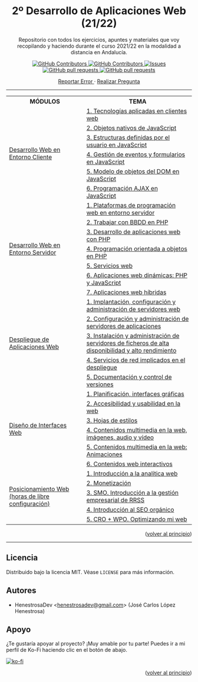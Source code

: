 <div id="top"></div>

<h1 align="center">2º Desarrollo de Aplicaciones Web (21/22)</h1>
  <p align="center">Repositorio con todos los ejercicios, apuntes y materiales que voy recopilando y haciendo durante el curso 2021/22 en la modalidad a distancia en Andalucía.</p>
  <p align="center">
    <a href="https://github.com/HenestrosaDev/2-daw/stargazers">
      <img 
        src="https://img.shields.io/github/stars/HenestrosaDev/2-daw" 
        alt="GitHub Contributors" 
      />
    </a>
    <a href="https://github.com/HenestrosaDev/2-daw/graphs/contributors">
      <img 
        src="https://img.shields.io/github/contributors/HenestrosaDev/2-daw" 
        alt="GitHub Contributors" 
      />
    </a>
    <a href="https://github.com/HenestrosaDev/2-daw/issues">
      <img 
        src="https://img.shields.io/github/issues/HenestrosaDev/2-daw" 
        alt="Issues" 
      />
    </a>
    <a href="https://github.com/HenestrosaDev/2-daw/pulls">
      <img 
        src="https://img.shields.io/github/issues-pr/HenestrosaDev/2-daw" 
        alt="GitHub pull requests" 
      />
    </a>
    <a href="https://github.com/HenestrosaDev/2-daw/blob/main/LICENSE">
      <img 
        src="https://img.shields.io/github/license/HenestrosaDev/2-daw" 
        alt="GitHub pull requests" 
      />
    </a>
  </p>
  <p align="center">
    <a href="https://github.com/HenestrosaDev/2-daw/issues/new/choose">
      Reportar Error
    </a> 
    · 
    <a href="https://github.com/HenestrosaDev/2-daw/discussions">
      Realizar Pregunta
    </a>
  </p>
</div>

---

<table>
  <tr>
    <th>MÓDULOS</th>
    <th>TEMA</th>
  </tr>
  <tr>
    <td rowspan="6"><a href="https://github.com/HenestrosaDev/2-daw/tree/main/Desarrollo%20web%20en%20entorno%20cliente">Desarrollo Web en Entorno Cliente</a></td>
    <td><a href="https://github.com/HenestrosaConH/2DAW/tree/main/Desarrollo%20web%20en%20entorno%20cliente/U1%20Tecnolog%C3%ADas%20aplicadas%20en%20clientes%20web">1. Tecnologías aplicadas en clientes web</a></td>
  </tr>
  <tr>
      <td><a href="https://github.com/HenestrosaConH/2DAW/tree/main/Desarrollo%20web%20en%20entorno%20cliente/U2%20Objetos%20nativos%20de%20JavaScript">2. Objetos nativos de JavaScript</a></td>
  </tr>
  <tr>
      <td><a href="https://github.com/HenestrosaConH/2DAW/tree/main/Desarrollo%20web%20en%20entorno%20cliente/U3%20Estructuras%20definidas%20por%20el%20usuario%20en%20JavaScript">3. Estructuras definidas por el usuario en JavaScript</a></td>
  </tr>
  <tr>
      <td><a href="https://github.com/HenestrosaConH/2DAW/tree/main/Desarrollo%20web%20en%20entorno%20cliente/U4%20Gesti%C3%B3n%20de%20eventos%20y%20formularios%20en%20JavaScript">4. Gestión de eventos y formularios en JavaScript</a></td>
  </tr>
  <tr>
      <td><a href="https://github.com/HenestrosaConH/2DAW/tree/main/Desarrollo%20web%20en%20entorno%20cliente/U5%20Modelo%20de%20objetos%20del%20DOM%20en%20JavaScript">5. Modelo de objetos del DOM en JavaScript</a></td>
  </tr>
  <tr>
      <td><a href="https://github.com/HenestrosaConH/2DAW/tree/main/Desarrollo%20web%20en%20entorno%20cliente/U6%20Programaci%C3%B3n%20AJAX%20en%20JavaScript">6. Programación AJAX en JavaScript</a></td>
  </tr>
  <tr>
      <td rowspan="7"><a href="https://github.com/HenestrosaDev/2-daw/tree/main/Desarrollo%20web%20en%20entorno%servidor">Desarrollo Web en Entorno Servidor</a></td>
      <td><a href="https://github.com/HenestrosaDev/2-daw/tree/main/Desarrollo%20web%20en%20entorno%20servidor/U1%20Plataformas%20de%20programaci%C3%B3n%20web%20en%20entorno%20servidor">1. Plataformas de programación web en entorno servidor</a></td>	
  </tr>
  <tr>
      <td><a href="https://github.com/HenestrosaConH/2DAW/tree/main/Desarrollo%20web%20en%20entorno%20servidor/U2%20Trabajar%20con%20BBDD%20en%20PHP">2. Trabajar con BBDD en PHP</a></td>
  </tr>
  <tr>
      <td><a href="https://github.com/HenestrosaConH/2DAW/tree/main/Desarrollo%20web%20en%20entorno%20servidor/U3%20Desarrollo%20de%20aplicaciones%20web%20con%20PHP">3. Desarrollo de aplicaciones web con PHP</a></td>
  </tr>
  <tr>
      <td><a href="https://github.com/HenestrosaConH/2DAW/tree/main/Desarrollo%20web%20en%20entorno%20servidor/U4%20POO%20en%20PHP">4. Programación orientada a objetos en PHP</a></td>
  </tr>
  <tr>
      <td><a href="https://github.com/HenestrosaConH/2DAW/tree/main/Desarrollo%20web%20en%20entorno%20servidor/U5%20Servicios%20web">5. Servicios web</a></td>
  </tr>
  <tr>
      <td><a href="https://github.com/HenestrosaConH/2DAW/tree/main/Desarrollo%20web%20en%20entorno%20servidor/U6%20Aplicaciones%20web%20din%C3%A1micas_%20PHP%20y%20JavaScript">6. Aplicaciones web dinámicas: PHP y JavaScript</a></td>
  </tr>
  <tr>
      <td><a href="https://github.com/HenestrosaConH/2DAW/tree/main/Desarrollo%20web%20en%20entorno%20servidor/U7%20Aplicaciones%20web%20h%C3%ADbridas">7. Aplicaciones web híbridas</a></td>
  </tr>
  <tr>
      <td rowspan="5"><a href="https://github.com/HenestrosaDev/2-daw/tree/main/Despliegue%20de%20aplicaciones%20web">Despliegue de Aplicaciones Web</a></td>
      <td><a href="https://github.com/HenestrosaConH/2DAW/tree/main/Despliegue%20de%20aplicaciones%20web/U1%20Implantaci%C3%B3n%2C%20configuraci%C3%B3n%20y%20administraci%C3%B3n%20de%20servidores%20web">1. Implantación, configuración y administración de servidores web</a></td>	
  </tr>
  <tr>
      <td><a href="https://github.com/HenestrosaConH/2DAW/tree/main/Despliegue%20de%20aplicaciones%20web/U2%20Configuraci%C3%B3n%20y%20administraci%C3%B3n%20de%20servidores%20de%20aplicaciones">2. Configuración y administración de servidores de aplicaciones</a></td>
  </tr>
  <tr>
      <td><a href="https://github.com/HenestrosaConH/2DAW/tree/main/Despliegue%20de%20aplicaciones%20web/U3%20Instalaci%C3%B3n%20y%20administraci%C3%B3n%20de%20servidores%20de%20ficheros%20de%20alta%20disponibilidad%20y%20alto%20rendimiento">3. Instalación y administración de servidores de ficheros de alta disponibilidad y alto rendimiento</a></td>
  </tr>
  <tr>
      <td><a href="https://github.com/HenestrosaConH/2DAW/tree/main/Despliegue%20de%20aplicaciones%20web/U4%20Servicios%20de%20red%20implicados%20en%20el%20despliegue">4. Servicios de red implicados en el despliegue</a></td>
  </tr>
  <tr>
      <td><a href="https://github.com/HenestrosaConH/2DAW/tree/main/Despliegue%20de%20aplicaciones%20web/U5%20Documentaci%C3%B3n%20y%20control%20de%20versiones">5. Documentación y control de versiones</a></td>
  </tr>
  <tr>
      <td rowspan="6"><a href="https://github.com/HenestrosaDev/2-daw/tree/main/Dise%C3%B1o%20de%20interfaces%20web">Diseño de Interfaces Web</a></td>
      <td><a href="https://github.com/HenestrosaConH/2DAW/tree/main/Dise%C3%B1o%20de%20interfaces%20web/U1%20Planificaci%C3%B3n%20interfaces%20gr%C3%A1ficas">1. Planificación, interfaces gráficas</a></td>	
  </tr>
  <tr>
      <td><a href="https://github.com/HenestrosaConH/2DAW/tree/main/Dise%C3%B1o%20de%20interfaces%20web/U2%20Accesibilidad%20y%20usabilidad%20en%20la%20web">2. Accesibilidad y usabilidad en la web</a></td>
  </tr>
  <tr>
      <td><a href="https://github.com/HenestrosaConH/2DAW/tree/main/Dise%C3%B1o%20de%20interfaces%20web/U3%20Hojas%20de%20estilos">3. Hojas de estilos</a></td>
  </tr>
  <tr>
      <td><a href="https://github.com/HenestrosaConH/2DAW/tree/main/Dise%C3%B1o%20de%20interfaces%20web/U4%20Contenidos%20multimedia%20en%20la%20web%20im%C3%A1genes%2C%20audio%20y%20v%C3%ADdeo">4. Contenidos multimedia en la web, imágenes, audio y vídeo</a></td>
  </tr>
  <tr>
      <td><a href="https://github.com/HenestrosaConH/2DAW/tree/main/Dise%C3%B1o%20de%20interfaces%20web/U5%20Contenidos%20multimedia%20en%20la%20web_%20Animaciones">5. Contenidos multimedia en la web: Animaciones</a></td>
  </tr>
  <tr>
      <td><a href="https://github.com/HenestrosaConH/2DAW/tree/main/Dise%C3%B1o%20de%20interfaces%20web/U6%20Contenidos%20web%20interactivos">6. Contenidos web interactivos</a></td>
  </tr>
  <tr>
      <td rowspan="5"><a href="https://github.com/HenestrosaDev/2-daw/tree/main/Posicionamiento%20Web">Posicionamiento Web (horas de libre configuración)</a></td>
      <td><a href="https://github.com/HenestrosaConH/2DAW/tree/main/%5BHoras%20de%20libre%20configuraci%C3%B3n%5D%20Posicionamiento%20Web/U1%20Introduccion%20a%20la%20anal%C3%ADtica%20web">1. Introducción a la analítica web</a></td>	
  </tr>
  <tr>
      <td><a href="https://github.com/HenestrosaConH/2DAW/tree/main/%5BHoras%20de%20libre%20configuraci%C3%B3n%5D%20Posicionamiento%20Web/U2%20Monetizaci%C3%B3n">2. Monetización</a></td>
  </tr>
  <tr>
      <td><a href="https://github.com/HenestrosaConH/2DAW/tree/main/%5BHoras%20de%20libre%20configuraci%C3%B3n%5D%20Posicionamiento%20Web/U3%20SMO.%20Introduccion%20a%20la%20gesti%C3%B3n%20empresarial%20de%20RRSS">3. SMO. Introducción a la gestión empresarial de RRSS</a></td>
  </tr>
  <tr>
      <td><a href="https://github.com/HenestrosaConH/2DAW/tree/main/%5BHoras%20de%20libre%20configuraci%C3%B3n%5D%20Posicionamiento%20Web/U4%20Introducci%C3%B3n%20al%20SEO%20org%C3%A1nico">4. Introducción al SEO orgánico</a></td>
  </tr>
  <tr>
      <td><a href="https://github.com/HenestrosaConH/2DAW/tree/main/Posicionamiento%20Web/U5%20CRO%20%2B%20WPO.%20Optimizando%20mi%20web">5. CRO + WPO. Optimizando mi web</a></td>
  </tr>
</table>

<p align="right">(<a href="#top">volver al principio</a>)</p>

---

## Licencia

Distribuido bajo la licencia MIT. Véase `LICENSE` para más información.

## Autores

- HenestrosaDev <[henestrosadev@gmail.com](henestrosadev@gmail.com)> (José Carlos López Henestrosa)

## Apoyo

¿Te gustaría apoyar al proyecto? ¡Muy amable por tu parte! Puedes ir a mi perfil de Ko-Fi haciendo clic en el botón de abajo.

[![ko-fi](https://ko-fi.com/img/githubbutton_sm.svg)](https://ko-fi.com/U7U5J6COZ)

<p align="right">(<a href="#top">volver al principio</a>)</p>
